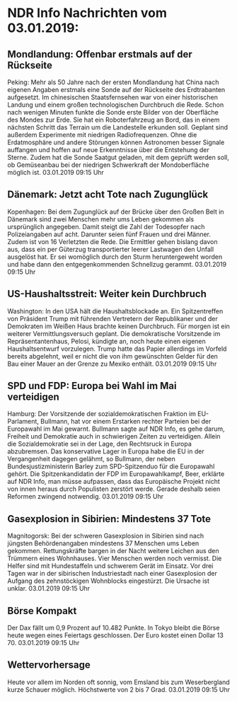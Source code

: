 # NDR Info Nachrichten vom 03.01.2019:


## Mondlandung: Offenbar erstmals auf der Rückseite
Peking: 		Mehr als 50 Jahre nach der ersten Mondlandung hat China nach eigenen Angaben erstmals eine Sonde auf der Rückseite des Erdtrabanten aufgesetzt. Im chinesischen Staatsfernsehen war von einer historischen Landung und einem großen technologischen Durchbruch die Rede. Schon nach wenigen Minuten funkte die Sonde erste Bilder von der Oberfläche des Mondes zur Erde. Sie hat ein Roboterfahrzeug an Bord, das in einem nächsten Schritt das Terrain um die Landestelle erkunden soll. Geplant sind außerdem Experimente mit niedrigen Radiofrequenzen. Ohne die Erdatmosphäre und andere Störungen können Astronomen besser Signale auffangen und hoffen auf neue Erkenntnisse über die Entstehung der Sterne. Zudem hat die Sonde Saatgut geladen, mit dem geprüft werden soll, ob Gemüseanbau bei der niedrigen Schwerkraft der Mondoberfläche möglich ist. 03.01.2019 09:15 Uhr 

## Dänemark: Jetzt acht Tote nach Zugunglück
Kopenhagen: Bei dem Zugunglück auf der Brücke über den Großen Belt in Dänemark sind zwei Menschen mehr ums Leben gekommen als ursprünglich angegeben. Damit steigt die Zahl der Todesopfer nach Polizeiangaben auf acht. Darunter seien fünf Frauen und drei Männer. Zudem ist von 16 Verletzten die Rede. Die Ermittler gehen bislang davon aus, dass ein per Güterzug transportierter leerer Lastwagen den Unfall ausgelöst hat. Er sei womöglich durch den Sturm heruntergeweht worden und habe dann den entgegenkommenden Schnellzug gerammt. 03.01.2019 09:15 Uhr 

## US-Haushaltsstreit: Weiter kein Durchbruch
Washington: In den USA hält die Haushaltsblockade an. Ein Spitzentreffen von Präsident Trump mit führenden Vertretern der Republikaner und der Demokraten im Weißen Haus brachte keinen Durchbruch. Für morgen ist ein weiterer Vermittlungsversuch geplant. Die demokratische Vorsitzende im Repräsentantenhaus, Pelosi, kündigte an, noch heute einen eigenen Haushaltsentwurf vorzulegen. Trump hatte das Papier allerdings im Vorfeld bereits abgelehnt, weil er nicht die von ihm gewünschten Gelder für den Bau einer Mauer an der Grenze zu Mexiko enthält. 03.01.2019 09:15 Uhr 

## SPD und FDP: Europa bei Wahl im Mai verteidigen
Hamburg: Der Vorsitzende der sozialdemokratischen Fraktion im EU-Parlament, Bullmann, hat vor einem Erstarken rechter Parteien bei der Europawahl im Mai gewarnt. Bullmann sagte auf NDR Info, es gehe darum, Freiheit und Demokratie auch in schwierigen Zeiten zu verteidigen. Allein die Sozialdemokratie sei in der Lage, den Rechtsruck in Europa abzubremsen. Das konservative Lager in Europa habe die EU in der Vergangenheit dagegen gelähmt, so Bullmann, der neben Bundesjustizministerin Barley zum SPD-Spitzenduo für die Europawahl gehört. Die Spitzenkandidatin der FDP im Europawahlkampf, Beer, erklärte auf NDR Info, man müsse aufpassen, dass das Europäische Projekt nicht von innen heraus durch Populisten zerstört werde. Gerade deshalb seien Reformen zwingend notwendig. 03.01.2019 09:15 Uhr 

## Gasexplosion in Sibirien: Mindestens 37 Tote
Magnitogorsk: Bei der schweren Gasexplosion in Sibirien sind nach jüngsten Behördenangaben mindestens 37 Menschen ums Leben gekommen. Rettungskräfte bargen in der Nacht weitere Leichen aus den Trümmern eines Wohnhauses. Vier Menschen werden noch vermisst. Die Helfer sind mit Hundestaffeln und schwerem Gerät im Einsatz. Vor drei Tagen war in der sibirischen Industriestadt nach einer Gasexplosion der Aufgang des zehnstöckigen Wohnblocks eingestürzt. Die Ursache ist unklar. 03.01.2019 09:15 Uhr 

## Börse Kompakt
Der Dax fällt um 0,9 Prozent auf 10.482 Punkte. In Tokyo bleibt die Börse heute wegen eines Feiertags geschlossen. Der Euro kostet einen Dollar 13 70. 03.01.2019 09:15 Uhr 

## Wettervorhersage
Heute vor allem im Norden oft sonnig, vom Emsland bis zum Weserbergland kurze Schauer möglich. Höchstwerte von 2 bis 7 Grad. 03.01.2019 09:15 Uhr 
